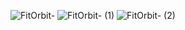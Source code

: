 ![FitOrbit-](https://github.com/user-attachments/assets/5c0f5ecd-0ee6-4638-861f-98a3b1096007)
![FitOrbit- (1)](https://github.com/user-attachments/assets/2d84fa07-0af0-47d3-921b-615c5c19b94e)
![FitOrbit- (2)](https://github.com/user-attachments/assets/c6dd05af-d475-4eb0-ab17-e3658658b679)
